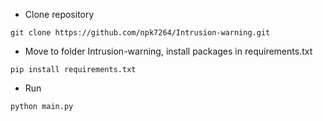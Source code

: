 - Clone repository
```
git clone https://github.com/npk7264/Intrusion-warning.git
```
- Move to folder Intrusion-warning, install packages in requirements.txt
```
pip install requirements.txt
```
- Run
```
python main.py
```

